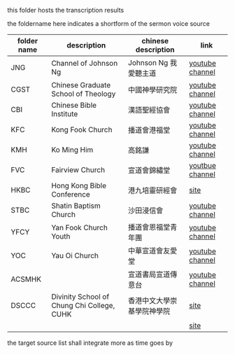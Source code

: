 this folder hosts the transcription results

the foldername here indicates a shortform of the sermon voice source

| folder name | description                                 | chinese description        | link                                                                               |
| ----------- | ------------------------------------------- | -------------------------- | ---------------------------------------------------------------------------------- |
| JNG         | Channel of Johnson Ng                       | Johnson Ng 我愛聽主道      | [youtube channel](https://www.youtube.com/JohnsonNg)                               |
| CGST        | Chinese Graduate School of Theology         | 中國神學研究院             | [youtube channel](https://www.youtube.com/cgstedu)                                 |
| CBI         | Chinese Bible Institute                     | 漢語聖經協會               | [youtube channel](https://www.youtube.com/CBIsupport)                              |
| KFC         | Kong Fook Church                            | 播道會港福堂               | [youtube channel](https://www.youtube.com/@EFCCKongFokChurch)                      |
| KMH         | Ko Ming Him                                 | 高銘謙                     | [youtube channel](https://www.youtube.com/@lawrenceko5206)                         |
| FVC         | Fairview Church                             | 宣道會錦繡堂               | [youtbue channel](https://www.youtube.com/@fairviewchurch)                         |
| HKBC        | Hong Kong Bible Conference                  | 港九培靈研經會             | [site](https://www.hkbibleconference.org)                                          |
| STBC        | Shatin Baptism Church                       | 沙田浸信會                 | [youtube channel](https://www.youtube.com/@stbc1977)                               |
| YFCY        | Yan Fook Church Youth                       | 播道會恩福堂青年團         | [youtube channel](https://www.youtube.com/c/YanfookYouth)                          |
| YOC         | Yau Oi Church                               | 中華宣道會友愛堂           | [youtube channel](https://www.youtube.com/@user-vg6iu5wh1g)                        |
| ACSMHK      |                                             | 宣道書局宣道傳意台         | [youtube channel](https://www.youtube.com/@acsmhk)                                 |
| DSCCC       | Divinity School of Chung Chi College, CUHK  | 香港中文大學崇基學院神學院 | [site](https://www.cco.cuhk.edu.hk/chaplaincy/chi/sermon20xx/)                     |
|             |                                             |                            | [site](https://www.vinemedia.org/category/course/bible-teaching/sunday-service-1/) |

the target source list shall integrate more as time goes by


